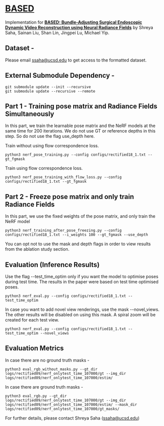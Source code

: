 # **[BASED](https://sites.google.com/ucsd.edu/based-arclab-2023/)**

Implementation for **[BASED: Bundle-Adjusting Surgical Endoscopic Dynamic Video Reconstruction using Neural Radiance Fields](https://arxiv.org/abs/2309.15329)** by Shreya Saha, Sainan Liu, Shan Lin, Jingpei Lu, Michael Yip.

## Dataset - 

Please email ssaha@ucsd.edu to get access to the formatted dataset.

## External Submodule Dependency - 

```
git submodule update --init --recursive
git submodule update --recursive --remote
```

## Part 1 - Training pose matrix and Radiance Fields Simultaneously

In this part, we train the learnable pose matrix and the NeRF models at the same time for 200 iterations. We do not use GT or reference depths in this step. So do not use the flag use_depth here.

Train without using flow correspondence loss.
```
python3 nerf_pose_training.py --config configs/rectified18_1.txt --gt_fgmask
```

Train using flow correspondence loss.
```
python3 nerf_pose_training_with_flow_loss.py --config configs/rectified18_1.txt --gt_fgmask
```

## Part 2 - Freeze pose matrix and only train Radiance Fields

In this part, we use the fixed weights of the pose matrix, and only train the NeRF model

```
python3 nerf_training_after_pose_freezing.py --config configs/rectified18_1.txt --i_weights 100 --gt_fgmask --use_depth
```

You can opt not to use the mask and depth flags in order to view results from the ablation study section. 

## Evaluation (Inference Results) 

Use the flag --test_time_optim only if you want the model to optimise poses during test time. The results in the paper were based on test time optimised poses. 

```
python3 nerf_eval.py --config configs/rectified18_1.txt --test_time_optim
```

In case you want to add novel view renderings, use the mask --novel_views. The other results will be disabled on using this mask. A spiral zoom will be created for each test view. 

```
python3 nerf_eval.py --config configs/rectified18_1.txt --test_time_optim --novel_views
```

## Evaluation Metrics

In case there are no ground truth masks - 

```
python3 eval_rgb_without_masks.py --gt_dir logs/rectified09/nerf_onlytest_time_107000/gt --img_dir logs/rectified09/nerf_onlytest_time_107000/estim/
```

In case there are ground truth masks - 

```
python3 eval_rgb.py --gt_dir logs/rectified09/nerf_onlytest_time_107000/gt --img_dir logs/rectified09/nerf_onlytest_time_107000/estim/ --mask_dir logs/rectified09/nerf_onlytest_time_107000/gt_masks/
```

For further details, please contact Shreya Saha (ssaha@ucsd.edu)



